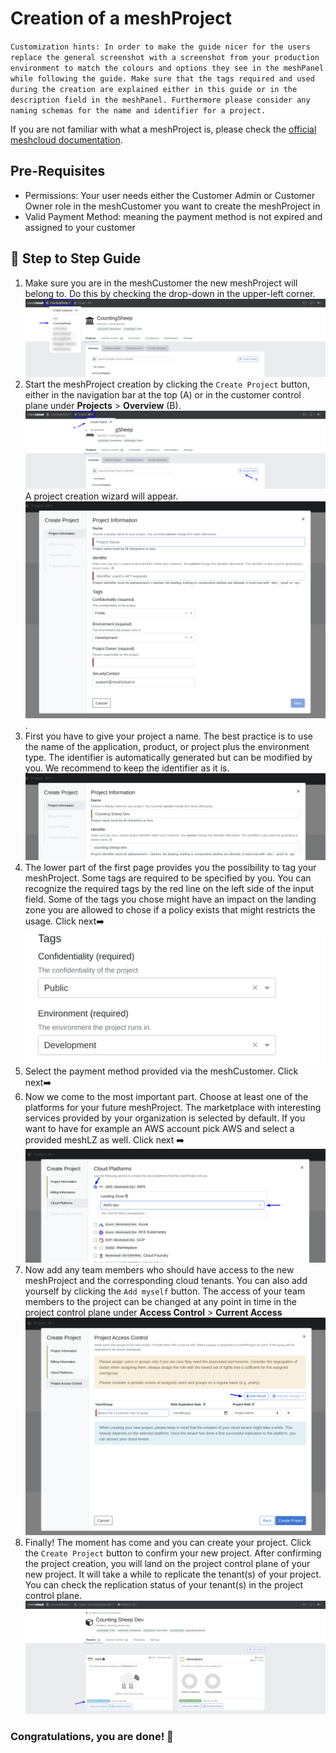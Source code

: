 # Creation of a meshProject

`Customization hints:
In order to make the guide nicer for the users replace the general screenshot with a screenshot from your production environment to match the colours and options they see in the meshPanel while following the guide. Make sure that the tags required and used during the creation are explained either in this guide or in the description field in the meshPanel. Furthermore please consider any naming schemas for the name and identifier for a project.`

If you are not familiar with what a meshProject is, please check the [official meshcloud documentation](https://docs.meshcloud.io/docs/meshcloud.index.html).

## Pre-Requisites

- Permissions: Your user needs either the Customer Admin or Customer Owner role in the meshCustomer you want to create the meshProject in
- Valid Payment Method: meaning the payment method is not expired and assigned to your customer

## :shoe: Step to Step Guide

 1. Make sure you are in the meshCustomer the new meshProject will belong to. Do this by checking the drop-down in the upper-left corner.
![Select meshCustomer in the upper left corner](./assets/project-creation/choose-customer.png "Pick meshCustomer")
 2. Start the meshProject creation by clicking the `Create Project` button, either in the navigation bar at the top (A) or
 in the customer control plane under **Projects** > **Overview** (B).
 ![Start meshProject Creation](./assets/project-creation/start-project-creation.png "Start Project Creation")
A project creation wizard will appear.
![Project Creation Wizard](./assets/project-creation/open-project-wizard.png "Project Creation Wizard").
 3. First you have to give your project a name. The best practice is to use the name of the application, product, or project plus the environment type. The identifier is automatically generated but can be modified by you. We recommend to keep the identifier as it is. ![General Information](./assets/project-creation/choose-project-name.png "Naming")
 4. The lower part of the first page provides you the possibility to tag your meshProject. Some tags are required to be specified by you. You can recognize the required tags by the red line on the left side of the input field. Some of the tags you chose might have an impact on the landing zone you are allowed to chose if a policy exists that might restricts the usage. Click next:arrow_right:![Tags](./assets/project-creation/choose-tags.png "Tags")
 5. Select the payment method provided via the meshCustomer. Click next:arrow_right:
 6. Now we come to the most important part. Choose at least one of the platforms for your future meshProject. The marketplace with interesting services provided by your organization is selected by default. If you want to have for example an AWS account pick AWS and select a provided meshLZ as well. Click next :arrow_right: ![Platform and Landing Zone](./assets/project-creation/choose-platform-lz.png "Platform and Landing Zone")
 7. Now add any team members who should have access to the new meshProject and the corresponding cloud tenants. You can also add yourself by clicking the `Add myself` button. The access of your team members to the project can be changed at any point in time in the project control plane under **Access Control** > **Current Access** ![Add Users and Groups](./assets/project-creation/add-yourself.png "Add Users and Groups")
 8. Finally! The moment has come and you can create your project. Click the `Create Project` button to confirm your new project. After confirming the project creation, you will land on the project control plane of your new project. It will take a while to replicate the tenant(s) of your project. You can check the replication status of your tenant(s) in the project control plane.
![Check Replication Status](./assets/project-creation/replication-status.png "Check Replication Status")

### Congratulations, you are done! :tada:
